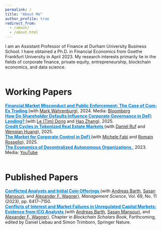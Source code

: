 ```yaml
---
permalink: /
title: "About Me"
author_profile: true
redirect_from: 
  - /about/
  - /about.html
---
```


I am an Assistant Professor of Finance at Durham University Business School. I have obtained a Ph.D. in Financial Economics from Goethe Frankfurt University in April 2023. My research interests primarily lie in the fields of corporate finance, private equity, entrepreneurship, blockchain economics, and data science.
<br>
<br>

Working Papers
======

<strong style="color: #007acc; font-weight: bold; text-decoration: underline;">
  Financial Market Misconduct and Public Enforcement: The Case of Cum-Ex Trading
</strong>  
(with <a href="https://www.old.wiwi.uni-frankfurt.de/abteilungen/finance/lehrstuhl/prof-dr-mark-wahrenburg/team/prof-dr-wahrenburg.html" style="text-decoration: underline;">Mark Wahrenburg</a>), 2024.  
Media: <a href="https://www.bloomberg.com/news/articles/2023-05-05/finland-s-missing-millions-show-traders-are-still-exploiting-tax?embedded-checkout=true">Bloomberg</a>
<br>

<strong style="color: #007acc; font-weight: bold; text-decoration: underline;">
  How Do Shareholder Defaults Influence Corporate Governance in DeFi Lending?
</strong>  
(with <a href="https://www.timcrypto.com/" style="text-decoration: underline;">Le (Tim) Dong</a> and <a href="https://scholar.google.com/citations?user=7yWh0ucAAAAJ&hl=de" style="text-decoration: underline;">Hao Zhang</a>), 2025.
<br>

<strong style="color: #007acc; font-weight: bold; text-decoration: underline;">
  Credit Cycles in Tokenized Real Estate Markets
</strong>  
(with <a href="https://sites.google.com/view/daniel-ruf" style="text-decoration: underline;">Daniel Ruf</a> and <a href="https://scholar.google.com/citations?user=LsaCmFgAAAAJ&hl=en" style="text-decoration: underline;">Wenqian Huang</a>), 2025.
<br>

<strong style="color: #007acc; font-weight: bold; text-decoration: underline;">
  The Market for Corporate Control in DeFi
</strong>  
(with <a href="https://michelefabi.com/" style="text-decoration: underline;">Michele Fabi</a> and <a href="https://scholar.google.com/citations?user=Mnhti80AAAAJ&hl=fr" style="text-decoration: underline;">Romain Rossello</a>), 2025.
<br>

<strong style="color: #007acc; font-weight: bold; text-decoration: underline;">
  The Economics of Decentralized Autonomous Organizations
</strong>, 2023.  
Media: <a href="https://www.youtube.com/watch?v=QZyDRweEl1w">YouTube</a>
<br><br>


Published Papers
======

<strong style="color: #007acc; font-weight: bold; text-decoration: underline;">
  Conflicted Analysts and Initial Coin Offerings
</strong>  
(with <span style="text-decoration: underline;">Andreas Barth</span>, <span style="text-decoration: underline;">Sasan Mansouri</span>, and <span style="text-decoration: underline;">Alexander F. Wagner</span>),  
<i>Management Science</i>, Vol. 69, No. 11 (2023), pp. 6417–7150.
<br>

<strong style="color: #007acc; font-weight: bold; text-decoration: underline;">
  Conflicts of Interest and Market Failures in Unregulated Capital Markets: Evidence from ICO Analysts
</strong>  
(with <span style="text-decoration: underline;">Andreas Barth</span>, <span style="text-decoration: underline;">Sasan Mansouri</span>, and <span style="text-decoration: underline;">Alexander F. Wagner</span>),  
Chapter in <i>Blockchain Scholars Book</i>, Forthcoming, edited by Daniel Liebau and Simon Trimborn, Springer Nature.




